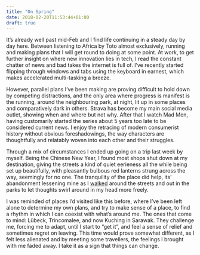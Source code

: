 ```yaml
---
title: "On Spring"
date: 2018-02-20T11:53:44+01:00
draft: true
---
```


It’s already well past mid-Feb and I find life continuing in a steady day by day here.
Between listening to Africa by Toto almost exclusively, running and making plans that I will get round to doing at some point. At work, to get further insight on where new innovation lies in tech, I read the constant chatter of news and bad takes the internet is full of. I’ve recently started flipping through windows and tabs using the keyboard in earnest, which makes accelerated multi-tasking a breeze.

However, parallel plans I’ve been making are proving difficult to hold down by competing distractions, and the only area where progress is manifest is the running, around the neighbouring park, at night, lit up in some places and comparatively dark in others. Strava has become my main social media outlet, showing when and where but not why. After that I watch Mad Men, having customarily started the series about 5 years too late to be considered current news. I enjoy the retracing of modern consumerist history without obvious foreshadowings, the way characters are thoughtfully and relatably woven into each other and their struggles.

Through a mix of circumstances I ended up going on a trip last week by myself. Being the Chinese New Year, I found most shops shut down at my destination, giving the streets a kind of quiet eerieness all the while being set up beautifully, with pleasantly bulbous red lanterns strung across the way, seemingly for no one. The tranquility of the place did help, its’ abandonment lessening mine as I [walked]("/walks/2018-02-17") around the streets and out in the parks to let thoughts swirl around in my head more freely.

I was reminded of places I’d visited like this before, where I’ve been left alone to determine my own plans, and try to make sense of a place, to find a rhythm in which I can coexist with what’s around me. The ones that come to mind: Lübeck, Trincomalee, and now Kuching in Sarawak. They challenge me, forcing me to adapt, until I start to “get it”, and feel a sense of relief and sometimes regret on leaving. This time would prove somewhat different, as I felt less alienated and by meeting some travellers, the feelings I brought with me faded away. I take it as a sign that things can change.

